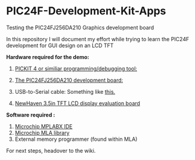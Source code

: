 # PIC24F-Development-Kit-Apps
Testing the PIC24FJ256DA210 Graphics development board

In this repository I will document my effort while trying to learn the PIC24F development for GUI design on an LCD TFT

<Strong>Hardware required for the demo:</Strong>
  1. <a href="https://new.microchipdirect.com/product/pg164140?gclid=Cj0KCQjwg73kBRDVARIsAF-kEH8zjr_kD2UgtNTOC2x0AVyMjMjDtv0mgtlPKLd2ldiQa1hDj87Ev9UaAkqCEALw_wcB">PICKIT 4 or similiar programming/debugging tool:</a> 

  2. <a href="https://www.digikey.com/products/en?keywords=DM240312"> The PIC24FJ256DA210 development board: </a>

  3. USB-to-Serial cable: Something like  <a href= "https://www.amazon.com/adapter-Benfei-Prolific-Chipset-Windows/dp/B0753HBT12/ref=asc_df_B0753HBT12/?tag=hyprod-20&linkCode=df0&hvadid=242045434535&hvpos=1o1&hvnetw=g&hvrand=1420417283862858203&hvpone=&hvptwo=&hvqmt=&hvdev=c&hvdvcmdl=&hvlocint=&hvlocphy=1019172&hvtargid=pla-397003917010&psc=1"> this. </a>
  4. <a href="https://www.digikey.com/product-detail/en/newhaven-display-intl/NHD-3.5-320240MF-PIC-EVAL-BOARD/DKSB1014B-ND/3770848"> NewHaven 3.5in TFT LCD display evaluation board </a>  
  
<Strong>Software required :</Strong>
1. <a href="https://www.microchip.com/mplab/mplab-x-ide"> Microchip MPLABX IDE</a>
2. <a href= "https://www.microchip.com/mplab/microchip-libraries-for-applications"> Microchip MLA library </a>
3. External memory programmer (found within MLA)
 
 
 For next steps, headover to the wiki.
